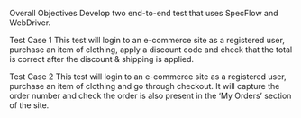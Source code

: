 Overall Objectives
Develop two end-to-end test that uses SpecFlow and WebDriver.

Test Case 1
This test will login to an e-commerce site as a registered user, purchase an item of clothing, apply a 
discount code and check that the total is correct after the discount & shipping is applied. 

Test Case 2
This test will login to an e-commerce site as a registered user, purchase an item of clothing and go 
through checkout. It will capture the order number and check the order is also present in the ‘My 
Orders’ section of the site.
